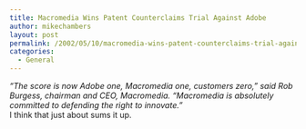 ```yaml
---
title: Macromedia Wins Patent Counterclaims Trial Against Adobe
author: mikechambers
layout: post
permalink: /2002/05/10/macromedia-wins-patent-counterclaims-trial-against-adobe/
categories:
  - General
---
```



<!--StartFragment -->

*&#8220;The score is now Adobe one, Macromedia one, customers zero,&#8221; said Rob Burgess, chairman and CEO, Macromedia. &#8220;Macromedia is absolutely committed to defending the right to innovate.&#8221;*  
I think that just about sums it up.